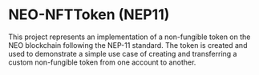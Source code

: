 # NEO-NFTToken (NEP11)

This project represents an implementation of a non-fungible token on the NEO blockchain following the NEP-11 standard. The token is created and used to demonstrate a simple
use case of creating and transferring a custom non-fungible token from one account to another.
